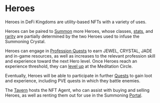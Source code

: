# Heroes

Heroes in DeFi Kingdoms are utility-based NFTs with a variety of uses.&#x20;

Heroes can be paired to [Summon](../../../gameplay/heroes/summoning/) more Heroes, whose classes, [stats](stats.md), and [rarity](rarity.md) are partially determined by the two Heroes used to infuse the Summoning Crystal.&#x20;

Heroes can engage in [Profession Quests](../professions/) to earn JEWEL, CRYSTAL, JADE and in-game resources, as well as increases to the relevant profession skill and experience toward the next Hero level. Once Heroes reach an experience threshold, they can [level up](leveling.md) at the Meditation Circle.

Eventually, Heroes will be able to participate in further [Quests](../../../gameplay/quests/) to gain loot and experience, including PVE quests in which they battle enemies.

The [Tavern](../tavern.md) hosts the NFT Agent, who can assist with buying and selling Heroes, as well as renting them out for use in the Summoning [Portal](../portal.md).
